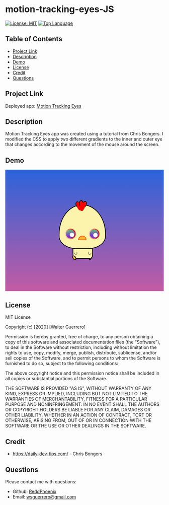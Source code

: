 # motion-tracking-eyes-JS


  [![License: MIT](https://img.shields.io/badge/License-MIT-yellow.svg)](https://opensource.org/licenses/MIT?style=plastic)
  [![Top Language](https://img.shields.io/github/languages/top/reddphoenix/motion-tracking-eyes-JS?style=plastic)](https://img.shields.io/github/languages/top/reddphoenix/motion-tracking-eyes-JS)
 

  ## **Table of Contents**
- [Project Link](#project-link)
- [Description](#description)
- [Demo](#demo)
- [License](#license)
- [Credit](#credit)
- [Questions](#questions)

## **Project Link**
Deployed app: [Motion Tracking Eyes](https://reddphoenix.github.io/motion-tracking-eyes-JS/)
## **Description**
Motion Tracking Eyes app was created using a tutorial from Chris Bongers. I modified the CSS to apply two different gradients to the inner and outer eye that changes according to the movement of the mouse around the screen.  
  ## **Demo**
  ![Demo](https://raw.githubusercontent.com/ReddPhoenix/motion-tracking-eyes-JS/main/assets/demo.gif)
  
  ## **License**
MIT License

Copyright (c) [2020] [Walter Guerrero]

Permission is hereby granted, free of charge, to any person obtaining a copy
of this software and associated documentation files (the "Software"), to deal
in the Software without restriction, including without limitation the rights
to use, copy, modify, merge, publish, distribute, sublicense, and/or sell
copies of the Software, and to permit persons to whom the Software is
furnished to do so, subject to the following conditions:

The above copyright notice and this permission notice shall be included in all
copies or substantial portions of the Software.

THE SOFTWARE IS PROVIDED "AS IS", WITHOUT WARRANTY OF ANY KIND, EXPRESS OR
IMPLIED, INCLUDING BUT NOT LIMITED TO THE WARRANTIES OF MERCHANTABILITY,
FITNESS FOR A PARTICULAR PURPOSE AND NONINFRINGEMENT. IN NO EVENT SHALL THE
AUTHORS OR COPYRIGHT HOLDERS BE LIABLE FOR ANY CLAIM, DAMAGES OR OTHER
LIABILITY, WHETHER IN AN ACTION OF CONTRACT, TORT OR OTHERWISE, ARISING FROM,
OUT OF OR IN CONNECTION WITH THE SOFTWARE OR THE USE OR OTHER DEALINGS IN THE
SOFTWARE.

  ## **Credit**
* https://daily-dev-tips.com/  - Chris Bongers

 ## **Questions**
  Please contact me with questions:
  * Github: [ReddPhoenix](https://github.com/ReddPhoenix)
  * Email: wsguerrero@gmail.com


